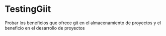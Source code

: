 # TestingGiit
Probar los beneficios que ofrece git en el almacenamiento de proyectos
y el beneficio en el desarrollo de proyectos

